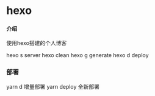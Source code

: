 # hexo

#### 介绍
使用hexo搭建的个人博客

hexo s server
hexo clean
hexo g generate
hexo d deploy


### 部署
yarn d 增量部署
yarn deploy 全新部署